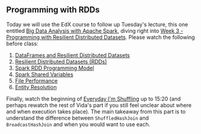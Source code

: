 Programming with RDDs
--------------

Today we will use the EdX course to follow up Tuesday's lecture, this one entitled [Big Data Analysis with Apache Spark](https://courses.edx.org/courses/course-v1:BerkeleyX+CS110x+2T2016), diving right into [Week 3 - Programming with Resilient Distributed Datasets](https://courses.edx.org/courses/course-v1:BerkeleyX+CS110x+2T2016/courseware/b2e31dfc565c467099fd9277e28448d8/736a2f5af227429d9abbff9527f9a3e3/). Please watch the following before class:

1. [DataFrames and Resilient Distributed Datasets](https://www.youtube.com/watch?v=GPPJ56HqGc0)
2. [Resilient Distributed Datasets (RDDs)](https://www.youtube.com/watch?v=che2yH8eJSs)
3. [Spark RDD Programming Model](https://www.youtube.com/watch?v=ujKexISlot0)
4. [Spark Shared Variables](https://www.youtube.com/watch?v=69bEc26ZGY4)
5. [File Performance](https://www.youtube.com/watch?v=Ozcex-YLfrY)
6. [Entity Resolution](https://www.youtube.com/watch?v=7hc2fm6_JVk)

Finally, watch the beginning of [Everyday I'm Shuffling](https://www.youtube.com/watch?v=Wg2boMqLjCg) up to 15:20 (and perhaps rewatch the rest of Vida's part if you still feel unclear about where and when execution takes place). The main takeaway from this part is to understand the difference between `ShuffledHashJoin` and `BroadcastHashJoin` and when you would want to use each.
